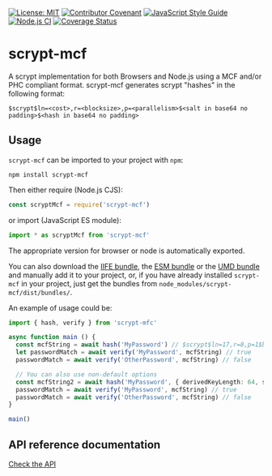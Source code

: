 [![License: MIT](https://img.shields.io/badge/License-MIT-yellow.svg)](LICENSE)
[![Contributor Covenant](https://img.shields.io/badge/Contributor%20Covenant-2.1-4baaaa.svg)](CODE_OF_CONDUCT.md)
[![JavaScript Style Guide](https://img.shields.io/badge/code_style-standard-brightgreen.svg)](https://standardjs.com)
[![Node.js CI](https://github.com/juanelas/scrypt-mcf/actions/workflows/build-and-test.yml/badge.svg)](https://github.com/juanelas/scrypt-mcf/actions/workflows/build-and-test.yml)
[![Coverage Status](https://coveralls.io/repos/github/juanelas/scrypt-mcf/badge.svg?branch=main)](https://coveralls.io/github/juanelas/scrypt-mcf?branch=main)

# scrypt-mcf

A scrypt implementation for both Browsers and Node.js using a MCF and/or PHC compliant format. scrypt-mcf generates scrypt "hashes" in the following format:

```mcf
$scrypt$ln=<cost>,r=<blocksize>,p=<parallelism>$<salt in base64 no padding>$<hash in base64 no padding>
```

## Usage

`scrypt-mcf` can be imported to your project with `npm`:

```console
npm install scrypt-mcf
```

Then either require (Node.js CJS):

```javascript
const scryptMcf = require('scrypt-mcf')
```

or import (JavaScript ES module):

```javascript
import * as scryptMcf from 'scrypt-mcf'
```

The appropriate version for browser or node is automatically exported.

You can also download the [IIFE bundle](https://raw.githubusercontent.com/juanelas/scrypt-mcf/main/dist/bundles/iife.js), the [ESM bundle](https://raw.githubusercontent.com/juanelas/scrypt-mcf/main/dist/bundles/esm.min.js) or the [UMD bundle](https://raw.githubusercontent.com/juanelas/scrypt-mcf/main/dist/bundles/umd.js) and manually add it to your project, or, if you have already installed `scrypt-mcf` in your project, just get the bundles from `node_modules/scrypt-mcf/dist/bundles/`.

An example of usage could be:

```typescript
import { hash, verify } from 'scrypt-mfc'

async function main () {
  const mcfString = await hash('MyPassword') // $scrypt$ln=17,r=8,p=1$bjDYMlHNovhjawrXbfrAdw$q7Z6sgaMJMMdSNECL+MGGWX+6Vm+q/o6ysACeY8eYNY
  let passwordMatch = await verify('MyPassword', mcfString) // true
  passwordMatch = await verify('OtherPassword', mcfString) // false

  // You can also use non-default options
  const mcfString2 = await hash('MyPassword', { derivedKeyLength: 64, scryptParams: { logN: 18, r: 8, p: 2 } }) // $scrypt$ln=18,r=8,p=2$9lRqxeVS/at1bktaJ5q64A$pFmlWRrddcMHScP1Yceyo6UKc8eKEJDv+/aWSRlArg3b4Hu+xEFE88P+0HHilbBViRAAhtNWETTosUtxEJl95g
  passwordMatch = await verify('MyPassword', mcfString) // true
  passwordMatch = await verify('OtherPassword', mcfString) // false
}

main()
```

## API reference documentation

[Check the API](docs/API.md)
